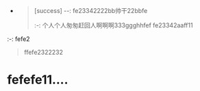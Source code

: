 * > [success] --: fe23342222bb帅干22bbfe
  >
  > :-: 个人个人匆匆赶回人啊啊啊333ggghhfef
  > fe23342aaff11

:-: fefe2

> ffefe2322232

# fefefe11....
